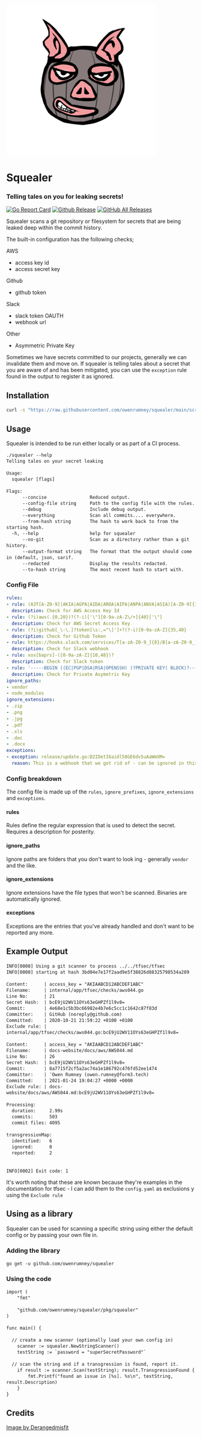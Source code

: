 ![Sqealer](squealer.png)

# Squealer

### Telling tales on you for leaking secrets!

[![Go Report Card](https://goreportcard.com/badge/github.com/owenrumney/squealer)](https://goreportcard.com/report/github.com/owenrumney/squealer)
[![Github Release](https://img.shields.io/github/release/owenrumney/squealer.svg)](https://github.com/owenrumney/squealer/releases)
[![GitHub All Releases](https://img.shields.io/github/downloads/owenrumney/squealer/total)](https://github.com/owenrumney/squealer/releases)

Squealer scans a git repository or filesystem for secrets that are being leaked deep within the commit history. 

The built-in configuration has the following checks;

AWS
- access key id
- access secret key

Github
- github token

Slack
- slack token OAUTH
- webhook url


Other
- Asymmetric Private Key

Sometimes we have secrets committed to our projects, generally we can invalidate them and move on. If squealer is telling tales about a secret that you are aware of and has been mitigated, you can use the `exception` rule found in the output to register it as ignored.

## Installation

```bash
curl -s "https://raw.githubusercontent.com/owenrumney/squealer/main/scripts/install.sh" | bash
```


## Usage

Squealer is intended to be run either locally or as part of a CI process. 

```shell
./squealer --help
Telling tales on your secret leaking

Usage:
  squealer [flags]

Flags:
      --concise                Reduced output.
      --config-file string     Path to the config file with the rules.
      --debug                  Include debug output.
      --everything             Scan all commits.... everywhere.
      --from-hash string       The hash to work back to from the starting hash.
  -h, --help                   help for squealer
      --no-git                 Scan as a directory rather than a git history.
      --output-format string   The format that the output should come in (default, json, sarif.
      --redacted               Display the results redacted.
      --to-hash string         The most recent hash to start with.
```

### Config File

```yaml
rules:
- rule: (A3T[A-Z0-9]|AKIA|AGPA|AIDA|AROA|AIPA|ANPA|ANVA|ASIA)[A-Z0-9]{16}
  description: Check for AWS Access Key Id
- rule: (?i)aws(.{0,20})?(?-i)['\"][0-9a-zA-Z\/+]{40}['\"]
  description: Check for AWS Secret Access Key
- rule: (?i)github[_\-\.]?token[\s:,="\]']+?(?-i)[0-9a-zA-Z]{35,40}
  description: Check for Github Token 
- rule: https://hooks.slack.com/services/T[a-zA-Z0-9_]{8}/B[a-zA-Z0-9_]{8}/[a-zA-Z0-9_]{24}
  description: Check for Slack webhook
- rule: xox[baprs]-([0-9a-zA-Z]{10,48})?
  description: Check for Slack token
- rule: '-----BEGIN ((EC|PGP|DSA|RSA|OPENSSH) )?PRIVATE KEY( BLOCK)?-----'
  description: Check for Private Asymetric Key
ignore_paths:
- vendor
- node_modules
ignore_extensions:
- .zip
- .png
- .jpg
- .pdf
- .xls
- .doc
- .docx
exceptions:
- exception: release/update.go:D2IDetI6aidl58GE6dv5uAaWmXM=
  reason: This is a webhook that we got rid of - can be ignored in this file
```

### Config breakdown

The config file is made up of the `rules`, `ignore_prefixes`, `ignore_extensions` and `exceptions`. 

#### rules

Rules define the regular expression that is used to detect the secret. Requires a description for posterity.

#### ignore_paths

Ignore paths are folders that you don't want to look ing - generally `vendor` and the like.

#### ignore_extensions

Ignore extensions have the file types that won't be scanned. Binaries are automatically ignored.

#### exceptions

Exceptions are the entries that you've already handled and don't want to be reported any more.

## Example Output

```shell
INFO[0000] Using a git scanner to process ../../tfsec/tfsec
INFO[0000] starting at hash 3bd04e7e17f2aad9e5f38826d88325798534a289

Content:      | access_key = "AKIAABCD12ABCDEF1ABC"
Filename:     | internal/app/tfsec/checks/aws044.go
Line No:      | 21
Secret Hash:  | bcE9jU2WV11OYs63eGHPZf1l9v8=
Commit:       | 4e68e1c5b3bc66982e4b7e6c5cc1c1642c87f83d
Committer:    | GitHub (noreply@github.com)
Committed:    | 2020-10-21 21:59:22 +0100 +0100
Exclude rule: | internal/app/tfsec/checks/aws044.go:bcE9jU2WV11OYs63eGHPZf1l9v8=

Content:      | access_key = "AKIAABCD12ABCDEF1ABC"
Filename:     | docs-website/docs/aws/AWS044.md
Line No:      | 26
Secret Hash:  | bcE9jU2WV11OYs63eGHPZf1l9v8=
Commit:       | 8a7715f2cf5a2ac74a1e186792c476fd52ee1474
Committer:    | ¨Owen Rumney (owen.rumney@form3.tech)
Committed:    | 2021-01-24 19:04:27 +0000 +0000
Exclude rule: | docs-website/docs/aws/AWS044.md:bcE9jU2WV11OYs63eGHPZf1l9v8=

Processing:
  duration:     2.99s
  commits:      503
  commit files: 4095

transgressionMap:
  identified:   6
  ignored:      0
  reported:     2


INFO[0002] Exit code: 1

```

It's worth noting that these are known because they're examples in the documentation for tfsec - I can add them to the `config.yaml` as exclusions y using the `Exclude rule`


## Using as a library

Squealer can be used for scanning a specific string using either the default config or by passing your own file in.

### Adding the library

```
go get -u github.com/owenrumney/squealer
```

### Using the code

```golang
import (
	"fmt"

	"github.com/owenrumney/squealer/pkg/squealer"
)

func main() {

  // create a new scanner (optionally load your own config in)
	scanner := squealer.NewStringScanner()
	testString := `password = "superSecretPassword"`

  // scan the string and if a transgression is found, report it.
	if result := scanner.Scan(testString); result.TransgressionFound {
		fmt.Printf("found an issue in [%s]. %s\n", testString, result.Description)
	}
}

```


## Credits

[Image by Derangedmisfit](https://derangedmisfit.newgrounds.com/)
